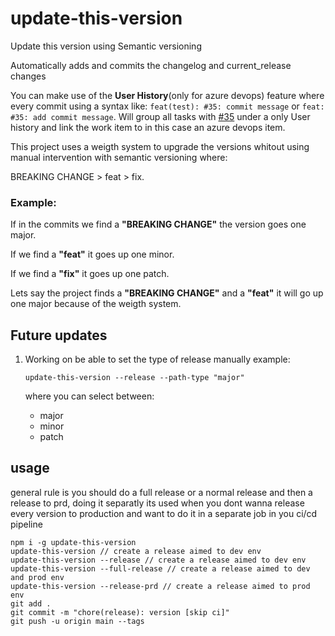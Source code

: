 # update-this-version
Update this version using Semantic versioning

Automatically adds and commits the changelog and current_release changes

You can make use of the **User History**(only for azure devops) feature where every commit using a syntax like:
`feat(test): #35: commit message` or `feat: #35: add commit message`. Will group all tasks with [#35]() under a only User history and link the work item to in this case an azure devops item.

This project uses a weigth system to upgrade the versions whitout using manual intervention with semantic versioning
where:

BREAKING CHANGE > feat > fix.

### Example:

If in the commits we find a **"BREAKING CHANGE"** the version goes one major.

If we  find a **"feat"** it goes up one minor.

If we  find a **"fix"** it goes up one patch.

Lets say the project finds a **"BREAKING CHANGE"** and a **"feat"** it will go up one major because of the weigth system.

## Future updates
1) Working on be able to set the type of release manually example:

    ```
    update-this-version --release --path-type "major"
    ```
    where you can select between:
    - major
    - minor
    - patch

## usage
general rule is you should do a full release or a normal release and then a release to prd, doing it separatly its used when you dont wanna release every version to production and want to do it in a separate job in you ci/cd pipeline

```
npm i -g update-this-version
update-this-version // create a release aimed to dev env
update-this-version --release // create a release aimed to dev env
update-this-version --full-release // create a release aimed to dev and prod env
update-this-version --release-prd // create a release aimed to prod env
git add .
git commit -m "chore(release): version [skip ci]"
git push -u origin main --tags
```
